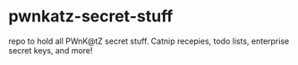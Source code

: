 # pwnkatz-secret-stuff
repo to hold all PWnK@tZ secret stuff. Catnip recepies, todo lists, enterprise secret keys, and more! 
